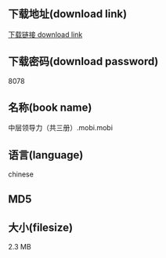 ## 下载地址(download link)
[下载链接 download link](https://tutu365.netlify.app/?s=%E4%B8%AD%E5%B1%82%E9%A2%86%E5%AF%BC%E5%8A%9B%EF%BC%88%E5%85%B1%E4%B8%89%E5%86%8C%EF%BC%89.mobi)

## 下载密码(download password)
8078

## 名称(book name)
中层领导力（共三册）.mobi.mobi

## 语言(language)
chinese

## MD5


## 大小(filesize)
2.3 MB

